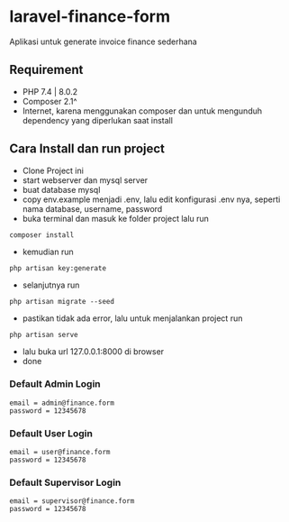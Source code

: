 # laravel-finance-form
 Aplikasi untuk generate invoice finance sederhana
 
## Requirement
- PHP 7.4 | 8.0.2
- Composer 2.1^
- Internet, karena menggunakan composer dan untuk mengunduh dependency yang diperlukan saat install

## Cara Install dan run project
- Clone Project ini 
- start webserver dan mysql server
- buat database mysql
- copy env.example menjadi .env, lalu edit konfigurasi .env nya, seperti nama database, username, password
- buka terminal dan masuk ke folder project lalu run
```
composer install
```
- kemudian run 
```
php artisan key:generate
```
- selanjutnya run 
```
php artisan migrate --seed
```
- pastikan tidak ada error, lalu untuk menjalankan project run
```
php artisan serve
```
- lalu buka url 127.0.0.1:8000 di browser
- done

### Default Admin Login
```
email = admin@finance.form
password = 12345678
```

### Default User Login
```
email = user@finance.form
password = 12345678
```

### Default Supervisor Login
```
email = supervisor@finance.form
password = 12345678
```
